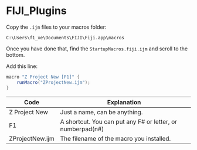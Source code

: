 # FIJI_Plugins

Copy the `.ijm` files to your macros folder:

`C:\Users\f1_xe\Documents\FIJI\Fiji.app\macros`

Once you have done that, find the `StartupMacros.fiji.ijm` and scroll to the bottom.

Add this line:

```java
macro "Z Project New [F1]" {
	runMacro("ZProjectNew.ijm");
}
```

| Code  | Explanation |
| ------------- | ------------- |
| Z Project New  | Just a name, can be anything.  |
| F1  | A shortcut. You can put any F# or letter, or numberpad(n#)  |
| ZProjectNew.ijm | The filename of the macro you installed. |
